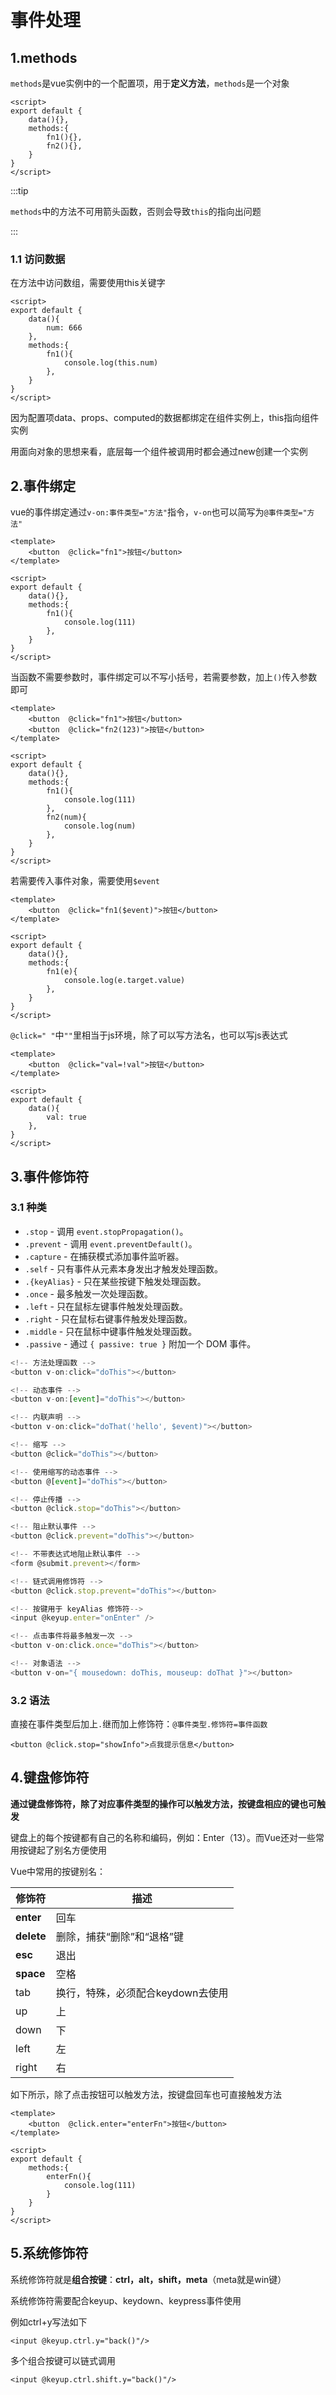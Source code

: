 # 事件处理

## 1.methods

`methods`是vue实例中的一个配置项，用于**定义方法**，`methods`是一个对象

```vue
<script>
export default {
    data(){},
    methods:{
		fn1(){},
        fn2(){},
    }
}
</script>
```

:::tip

`methods`中的方法不可用箭头函数，否则会导致`this`的指向出问题

:::



### 1.1 访问数据

在方法中访问数组，需要使用this关键字

```vue {4,8}
<script>
export default {
    data(){
        num: 666
    },
    methods:{
		fn1(){
            console.log(this.num)
        },
    }
}
</script>
```

因为配置项data、props、computed的数据都绑定在组件实例上，this指向组件实例

用面向对象的思想来看，底层每一个组件被调用时都会通过new创建一个实例





## 2.事件绑定

vue的事件绑定通过`v-on:事件类型="方法"`指令，`v-on`也可以简写为`@事件类型="方法"`

```vue {2,9-11}
<template>
	<button  @click="fn1">按钮</button>
</template>

<script>
export default {
    data(){},
    methods:{
		fn1(){
            console.log(111)
        },
    }
}
</script>
```



当函数不需要参数时，事件绑定可以不写小括号，若需要参数，加上`()`传入参数即可

```vue {3,13-15}
<template>
	<button  @click="fn1">按钮</button>
	<button  @click="fn2(123)">按钮</button>
</template>

<script>
export default {
    data(){},
    methods:{
		fn1(){
            console.log(111)
        },
        fn2(num){
            console.log(num)
        },
    }
}
</script>
```

若需要传入事件对象，需要使用`$event`

```vue {2,9-11}
<template>
	<button  @click="fn1($event)">按钮</button>
</template>

<script>
export default {
    data(){},
    methods:{
		fn1(e){
            console.log(e.target.value)
        },
    }
}
</script>
```



`@click=" "`中`""`里相当于js环境，除了可以写方法名，也可以写js表达式

```vue {2,8}
<template>
	<button  @click="val=!val">按钮</button>
</template>

<script>
export default {
    data(){
        val: true
    },
}
</script>
```



## 3.事件修饰符

### 3.1 种类

- `.stop` - 调用 `event.stopPropagation()`。
- `.prevent` - 调用 `event.preventDefault()`。
- `.capture` - 在捕获模式添加事件监听器。
- `.self` - 只有事件从元素本身发出才触发处理函数。
- `.{keyAlias}` - 只在某些按键下触发处理函数。
- `.once` - 最多触发一次处理函数。
- `.left` - 只在鼠标左键事件触发处理函数。
- `.right` - 只在鼠标右键事件触发处理函数。
- `.middle` - 只在鼠标中键事件触发处理函数。
- `.passive` - 通过 `{ passive: true }` 附加一个 DOM 事件。

```js
<!-- 方法处理函数 -->
<button v-on:click="doThis"></button>

<!-- 动态事件 -->
<button v-on:[event]="doThis"></button>

<!-- 内联声明 -->
<button v-on:click="doThat('hello', $event)"></button>

<!-- 缩写 -->
<button @click="doThis"></button>

<!-- 使用缩写的动态事件 -->
<button @[event]="doThis"></button>

<!-- 停止传播 -->
<button @click.stop="doThis"></button>

<!-- 阻止默认事件 -->
<button @click.prevent="doThis"></button>

<!-- 不带表达式地阻止默认事件 -->
<form @submit.prevent></form>

<!-- 链式调用修饰符 -->
<button @click.stop.prevent="doThis"></button>

<!-- 按键用于 keyAlias 修饰符-->
<input @keyup.enter="onEnter" />

<!-- 点击事件将最多触发一次 -->
<button v-on:click.once="doThis"></button>

<!-- 对象语法 -->
<button v-on="{ mousedown: doThis, mouseup: doThat }"></button>
```



### 3.2 语法

直接在事件类型后加上`.`继而加上修饰符：`@事件类型.修饰符=事件函数`

```vue
<button @click.stop="showInfo">点我提示信息</button>
```



## 4.键盘修饰符

**通过键盘修饰符，除了对应事件类型的操作可以触发方法，按键盘相应的键也可触发**

键盘上的每个按键都有自己的名称和编码，例如：Enter（13）。而Vue还对一些常用按键起了别名方便使用

Vue中常用的按键别名：

| 修饰符     | 描述                              |
| ---------- | --------------------------------- |
| **enter**  | 回车                              |
| **delete** | 删除，捕获“删除”和“退格”键        |
| **esc**    | 退出                              |
| **space**  | 空格                              |
| tab        | 换行，特殊，必须配合keydown去使用 |
| up         | 上                                |
| down       | 下                                |
| left       | 左                                |
| right      | 右                                |

如下所示，除了点击按钮可以触发方法，按键盘回车也可直接触发方法

```vue
<template>
	<button  @click.enter="enterFn">按钮</button>
</template>

<script>
export default {
    methods:{
		enterFn(){
            console.log(111)
        }
    }
}
</script>
```



## 5.系统修饰符

系统修饰符就是**组合按键**：**ctrl，alt，shift，meta**（meta就是win键）

系统修饰符需要配合keyup、keydown、keypress事件使用

例如ctrl+y写法如下

```vue
<input @keyup.ctrl.y="back()"/>
```

多个组合按键可以链式调用

```vue
<input @keyup.ctrl.shift.y="back()"/>
```





